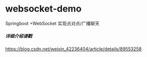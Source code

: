 # websocket-demo
Springboot +WebSocket 实现点对点/广播聊天


##### 详细介绍请戳
https://blog.csdn.net/weixin_42236404/article/details/89553258
